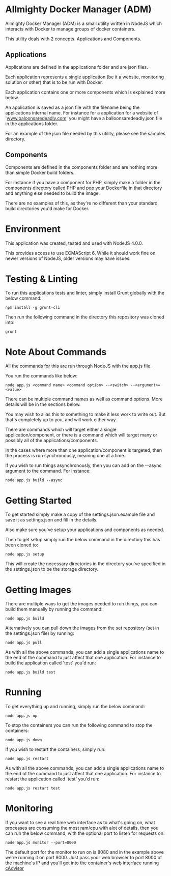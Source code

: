 # Allmighty Docker Manager (ADM)
Allmighty Docker Manager (ADM) is a small utility written in NodeJS which interacts with Docker to manage groups of docker containers.

This utility deals with 2 concepts. Applications and Components.

## Applications
Applications are defined in the applications folder and are json files.

Each application represents a single application (be it a website, monitoring solution or other) that is to be run with Docker.

Each application contains one or more components which is explained more below.

An application is saved as a json file with the filename being the applications internal name. For instance for a application for a website of 'www.baloonsaredeadly.com' you might have a balloonsaredeadly.json file in the applications folder.

For an example of the json file needed by this utility, please see the samples directory.

## Components
Components are defined in the components folder and are nothing more than simple Docker build folders.

For instance if you have a component for PHP, simply make a folder in the components directory called PHP and pop your Dockerfile in that directory and anything else needed to build the image.

There are no examples of this, as they're no different than your standard build directories you'd make for Docker.

# Environment
This application was created, tested and used with NodeJS 4.0.0.

This provides access to use ECMAScript 6. While it should work fine on newer versions of NodeJS, older versions may have issues.

# Testing & Linting
To run this applications tests and linter, simply install Grunt globally with the below command:

```
npm install -g grunt-cli
```

Then run the following command in the directory this repository was cloned into:

```
grunt
```

# Note About Commands
All the commands for this are run through NodeJS with the app.js file.

You run the commands like below:

```
node app.js <command name> <command option> --<switch> --<argument>=<value>
```

There can be multiple command names as well as command options. More details will be in the sections below.

You may wish to alias this to something to make it less work to write out. But that's completely up to you, and will work either way.

There are commands which will target either a single application/component, or there is a command which will target many or possibly all of the applications/components.

In the cases where more than one application/component is targeted, then the process is run synchronously, meaning one at a time.

If you wish to run things asynchronously, then you can add on the --async argument to the command. For instance:

```
node app.js build --async
```

# Getting Started
To get started simply make a copy of the settings.json.example file and save it as settings.json and fill in the details.

Also make sure you've setup your applications and components as needed.

Then to get setup simply run the below command in the directory this has been cloned to:

```
node app.js setup
```

This will create the necessary directories in the directory you've specified in the settings.json to be the storage directory.

# Getting Images
There are multiple ways to get the images needed to run things, you can build them manually by running the command:

```
node app.js build
```

Alternatively you can pull down the images from the set repository (set in the settings.json file) by running:

```
node app.js pull
```

As with all the above commands, you can add a single applications name to the end of the command to just affect that one application. For instance to build the application called 'test' you'd run:

```
node app.js build test
```

# Running
To get everything up and running, simply run the below command:

```
node app.js up
```

To stop the containers you can run the following command to stop the containers:

```
node app.js down
```

If you wish to restart the containers, simply run:

```
node app.js restart
```

As with all the above commands, you can add a single applications name to the end of the command to just affect that one application. For instance to restart the application called 'test' you'd run:

```
node app.js restart test
```

# Monitoring
If you want to see a real time web interface as to what's going on, what processes are consuming the most ram/cpu with alot of details, then you can run the below command, with the optional port to listen for requests on:

```
node app.js monitor --port=8000
```

The default port for the monitor to run on is 8080 and in the example above we're running it on port 8000. Just pass your web browser to port 8000 of the machine's IP and you'll get into the container's web interface running [cAdvisor](https://github.com/google/cadvisor)